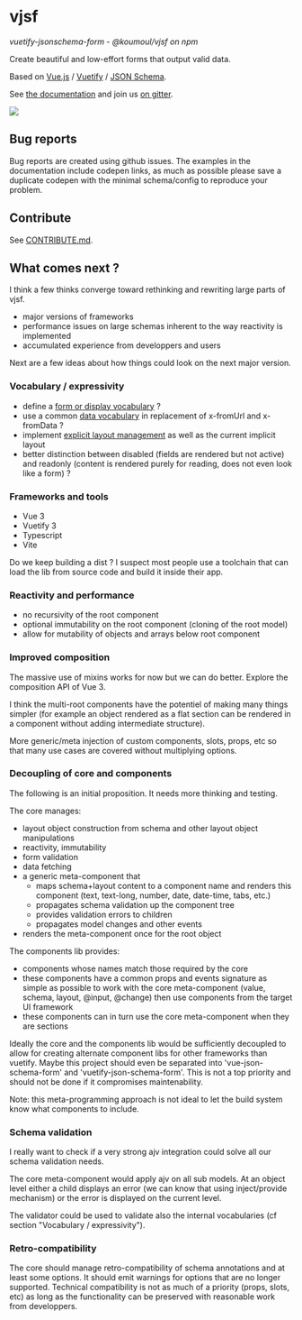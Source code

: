 # vjsf

*vuetify-jsonschema-form* - *@koumoul/vjsf on npm*

Create beautiful and low-effort forms that output valid data.

Based on [Vue.js](https://vuejs.org/) / [Vuetify](https://vuetifyjs.com/) / [JSON Schema](https://json-schema.org/).

See [the documentation](https://koumoul-dev.github.io/vuetify-jsonschema-form/latest/) and join us [on gitter](https://gitter.im/koumoul-dev/vjsf).

![](doc/static/vjsf.gif)

## Bug reports

Bug reports are created using github issues. The examples in the documentation include codepen links, as much as possible please save a duplicate codepen with the minimal schema/config to reproduce your problem.

## Contribute

See [CONTRIBUTE.md](./CONTRIBUTE.md).

## What comes next ?

I think a few thinks converge toward rethinking and rewriting large parts of vjsf.

  - major versions of frameworks
  - performance issues on large schemas inherent to the way reactivity is implemented
  - accumulated experience from developpers and users

Next are a few ideas about how things could look on the next major version.

### Vocabulary / expressivity

  - define a [form or display vocabulary](https://github.com/koumoul-dev/vuetify-jsonschema-form/issues/304) ?
  - use a common [data vocabulary](https://github.com/koumoul-dev/vuetify-jsonschema-form/issues/306) in replacement of x-fromUrl and x-fromData ?
  - implement [explicit layout management](https://github.com/koumoul-dev/vuetify-jsonschema-form/issues/293) as well as the current implicit layout
  - better distinction between disabled (fields are rendered but not active) and readonly (content is rendered purely for reading, does not even look like a form) ?

### Frameworks and tools

  - Vue 3
  - Vuetify 3
  - Typescript
  - Vite

Do we keep building a dist ? I suspect most people use a toolchain that can load the lib from source code and build it inside their app.

### Reactivity and performance

  - no recursivity of the root component
  - optional immutability on the root component (cloning of the root model)
  - allow for mutability of objects and arrays below root component

### Improved composition

The massive use of mixins works for now but we can do better. Explore the composition API of Vue 3.

I think the multi-root components have the potentiel of making many things simpler (for example an object rendered as a flat section can be rendered in a component without adding intermediate structure).

More generic/meta injection of custom components, slots, props, etc so that many use cases are covered without multiplying options.

### Decoupling of core and components

The following is an initial proposition. It needs more thinking and testing.

The core manages:

  - layout object construction from schema and other layout object manipulations
  - reactivity, immutability
  - form validation
  - data fetching
  - a generic meta-component that
    - maps schema+layout content to a component name and renders this component (text, text-long, number, date, date-time, tabs, etc.)
    - propagates schema validation up the component tree
    - provides validation errors to children
    - propagates model changes and other events
  - renders the meta-component once for the root object

The components lib provides:

  - components whose names match those required by the core
  - these components have a common props and events signature as simple as possible to work with the core meta-component (value, schema, layout, @input, @change) then use components from the target UI framework
  - these components can in turn use the core meta-component when they are sections

Ideally the core and the components lib would be sufficiently decoupled to allow for creating alternate component libs for other frameworks than vuetify. Maybe this project should even be separated into 'vue-json-schema-form' and 'vuetify-json-schema-form'. This is not a top priority and should not be done if it compromises maintenability.

Note: this meta-programming approach is not ideal to let the build system know what components to include.

### Schema validation

I really want to check if a very strong ajv integration could solve all our schema validation needs.

The core meta-component would apply ajv on all sub models. At an object level either a child displays an error (we can know that using inject/provide mechanism) or the error is displayed on the current level.

The validator could be used to validate also the internal vocabularies (cf section "Vocabulary / expressivity").

### Retro-compatibility

The core should manage retro-compatibility of schema annotations and at least some options. It should emit warnings for options that are no longer supported. Technical compatibility is not as much of a priority (props, slots, etc) as long as the functionality can be preserved with reasonable work from developpers.